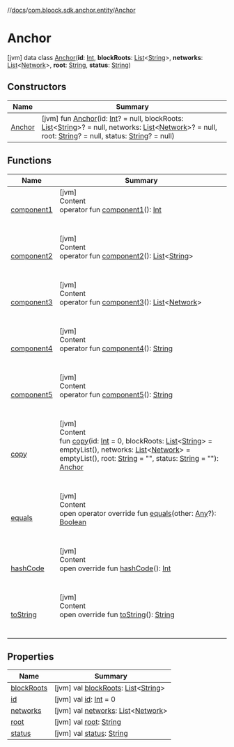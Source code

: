 //[docs](../../index.md)/[com.bloock.sdk.anchor.entity](../index.md)/[Anchor](index.md)



# Anchor  
 [jvm] data class [Anchor](index.md)(**id**: [Int](https://kotlinlang.org/api/latest/jvm/stdlib/kotlin/-int/index.html), **blockRoots**: [List](https://kotlinlang.org/api/latest/jvm/stdlib/kotlin.collections/-list/index.html)<[String](https://kotlinlang.org/api/latest/jvm/stdlib/kotlin/-string/index.html)>, **networks**: [List](https://kotlinlang.org/api/latest/jvm/stdlib/kotlin.collections/-list/index.html)<[Network](../-network/index.md)>, **root**: [String](https://kotlinlang.org/api/latest/jvm/stdlib/kotlin/-string/index.html), **status**: [String](https://kotlinlang.org/api/latest/jvm/stdlib/kotlin/-string/index.html))   


## Constructors  
  
|  Name|  Summary| 
|---|---|
| <a name="com.bloock.sdk.anchor.entity/Anchor/Anchor/#kotlin.Int?#kotlin.collections.List[kotlin.String]?#kotlin.collections.List[com.bloock.sdk.anchor.entity.Network]?#kotlin.String?#kotlin.String?/PointingToDeclaration/"></a>[Anchor](-anchor.md)| <a name="com.bloock.sdk.anchor.entity/Anchor/Anchor/#kotlin.Int?#kotlin.collections.List[kotlin.String]?#kotlin.collections.List[com.bloock.sdk.anchor.entity.Network]?#kotlin.String?#kotlin.String?/PointingToDeclaration/"></a> [jvm] fun [Anchor](-anchor.md)(id: [Int](https://kotlinlang.org/api/latest/jvm/stdlib/kotlin/-int/index.html)? = null, blockRoots: [List](https://kotlinlang.org/api/latest/jvm/stdlib/kotlin.collections/-list/index.html)<[String](https://kotlinlang.org/api/latest/jvm/stdlib/kotlin/-string/index.html)>? = null, networks: [List](https://kotlinlang.org/api/latest/jvm/stdlib/kotlin.collections/-list/index.html)<[Network](../-network/index.md)>? = null, root: [String](https://kotlinlang.org/api/latest/jvm/stdlib/kotlin/-string/index.html)? = null, status: [String](https://kotlinlang.org/api/latest/jvm/stdlib/kotlin/-string/index.html)? = null)   <br>


## Functions  
  
|  Name|  Summary| 
|---|---|
| <a name="com.bloock.sdk.anchor.entity/Anchor/component1/#/PointingToDeclaration/"></a>[component1](component1.md)| <a name="com.bloock.sdk.anchor.entity/Anchor/component1/#/PointingToDeclaration/"></a>[jvm]  <br>Content  <br>operator fun [component1](component1.md)(): [Int](https://kotlinlang.org/api/latest/jvm/stdlib/kotlin/-int/index.html)  <br><br><br>
| <a name="com.bloock.sdk.anchor.entity/Anchor/component2/#/PointingToDeclaration/"></a>[component2](component2.md)| <a name="com.bloock.sdk.anchor.entity/Anchor/component2/#/PointingToDeclaration/"></a>[jvm]  <br>Content  <br>operator fun [component2](component2.md)(): [List](https://kotlinlang.org/api/latest/jvm/stdlib/kotlin.collections/-list/index.html)<[String](https://kotlinlang.org/api/latest/jvm/stdlib/kotlin/-string/index.html)>  <br><br><br>
| <a name="com.bloock.sdk.anchor.entity/Anchor/component3/#/PointingToDeclaration/"></a>[component3](component3.md)| <a name="com.bloock.sdk.anchor.entity/Anchor/component3/#/PointingToDeclaration/"></a>[jvm]  <br>Content  <br>operator fun [component3](component3.md)(): [List](https://kotlinlang.org/api/latest/jvm/stdlib/kotlin.collections/-list/index.html)<[Network](../-network/index.md)>  <br><br><br>
| <a name="com.bloock.sdk.anchor.entity/Anchor/component4/#/PointingToDeclaration/"></a>[component4](component4.md)| <a name="com.bloock.sdk.anchor.entity/Anchor/component4/#/PointingToDeclaration/"></a>[jvm]  <br>Content  <br>operator fun [component4](component4.md)(): [String](https://kotlinlang.org/api/latest/jvm/stdlib/kotlin/-string/index.html)  <br><br><br>
| <a name="com.bloock.sdk.anchor.entity/Anchor/component5/#/PointingToDeclaration/"></a>[component5](component5.md)| <a name="com.bloock.sdk.anchor.entity/Anchor/component5/#/PointingToDeclaration/"></a>[jvm]  <br>Content  <br>operator fun [component5](component5.md)(): [String](https://kotlinlang.org/api/latest/jvm/stdlib/kotlin/-string/index.html)  <br><br><br>
| <a name="com.bloock.sdk.anchor.entity/Anchor/copy/#kotlin.Int#kotlin.collections.List[kotlin.String]#kotlin.collections.List[com.bloock.sdk.anchor.entity.Network]#kotlin.String#kotlin.String/PointingToDeclaration/"></a>[copy](copy.md)| <a name="com.bloock.sdk.anchor.entity/Anchor/copy/#kotlin.Int#kotlin.collections.List[kotlin.String]#kotlin.collections.List[com.bloock.sdk.anchor.entity.Network]#kotlin.String#kotlin.String/PointingToDeclaration/"></a>[jvm]  <br>Content  <br>fun [copy](copy.md)(id: [Int](https://kotlinlang.org/api/latest/jvm/stdlib/kotlin/-int/index.html) = 0, blockRoots: [List](https://kotlinlang.org/api/latest/jvm/stdlib/kotlin.collections/-list/index.html)<[String](https://kotlinlang.org/api/latest/jvm/stdlib/kotlin/-string/index.html)> = emptyList(), networks: [List](https://kotlinlang.org/api/latest/jvm/stdlib/kotlin.collections/-list/index.html)<[Network](../-network/index.md)> = emptyList(), root: [String](https://kotlinlang.org/api/latest/jvm/stdlib/kotlin/-string/index.html) = "", status: [String](https://kotlinlang.org/api/latest/jvm/stdlib/kotlin/-string/index.html) = ""): [Anchor](index.md)  <br><br><br>
| <a name="kotlin/Any/equals/#kotlin.Any?/PointingToDeclaration/"></a>[equals](../../com.bloock.sdk.shared.entity.exception/-invalid-argument-exception/index.md#%5Bkotlin%2FAny%2Fequals%2F%23kotlin.Any%3F%2FPointingToDeclaration%2F%5D%2FFunctions%2F-1118872965)| <a name="kotlin/Any/equals/#kotlin.Any?/PointingToDeclaration/"></a>[jvm]  <br>Content  <br>open operator override fun [equals](../../com.bloock.sdk.shared.entity.exception/-invalid-argument-exception/index.md#%5Bkotlin%2FAny%2Fequals%2F%23kotlin.Any%3F%2FPointingToDeclaration%2F%5D%2FFunctions%2F-1118872965)(other: [Any](https://kotlinlang.org/api/latest/jvm/stdlib/kotlin/-any/index.html)?): [Boolean](https://kotlinlang.org/api/latest/jvm/stdlib/kotlin/-boolean/index.html)  <br><br><br>
| <a name="kotlin/Any/hashCode/#/PointingToDeclaration/"></a>[hashCode](../../com.bloock.sdk.shared.entity.exception/-invalid-argument-exception/index.md#%5Bkotlin%2FAny%2FhashCode%2F%23%2FPointingToDeclaration%2F%5D%2FFunctions%2F-1118872965)| <a name="kotlin/Any/hashCode/#/PointingToDeclaration/"></a>[jvm]  <br>Content  <br>open override fun [hashCode](../../com.bloock.sdk.shared.entity.exception/-invalid-argument-exception/index.md#%5Bkotlin%2FAny%2FhashCode%2F%23%2FPointingToDeclaration%2F%5D%2FFunctions%2F-1118872965)(): [Int](https://kotlinlang.org/api/latest/jvm/stdlib/kotlin/-int/index.html)  <br><br><br>
| <a name="kotlin/Any/toString/#/PointingToDeclaration/"></a>[toString](../../com.bloock.sdk.shared.entity.exception/-invalid-argument-exception/index.md#%5Bkotlin%2FAny%2FtoString%2F%23%2FPointingToDeclaration%2F%5D%2FFunctions%2F-1118872965)| <a name="kotlin/Any/toString/#/PointingToDeclaration/"></a>[jvm]  <br>Content  <br>open override fun [toString](../../com.bloock.sdk.shared.entity.exception/-invalid-argument-exception/index.md#%5Bkotlin%2FAny%2FtoString%2F%23%2FPointingToDeclaration%2F%5D%2FFunctions%2F-1118872965)(): [String](https://kotlinlang.org/api/latest/jvm/stdlib/kotlin/-string/index.html)  <br><br><br>


## Properties  
  
|  Name|  Summary| 
|---|---|
| <a name="com.bloock.sdk.anchor.entity/Anchor/blockRoots/#/PointingToDeclaration/"></a>[blockRoots](block-roots.md)| <a name="com.bloock.sdk.anchor.entity/Anchor/blockRoots/#/PointingToDeclaration/"></a> [jvm] val [blockRoots](block-roots.md): [List](https://kotlinlang.org/api/latest/jvm/stdlib/kotlin.collections/-list/index.html)<[String](https://kotlinlang.org/api/latest/jvm/stdlib/kotlin/-string/index.html)>   <br>
| <a name="com.bloock.sdk.anchor.entity/Anchor/id/#/PointingToDeclaration/"></a>[id](id.md)| <a name="com.bloock.sdk.anchor.entity/Anchor/id/#/PointingToDeclaration/"></a> [jvm] val [id](id.md): [Int](https://kotlinlang.org/api/latest/jvm/stdlib/kotlin/-int/index.html) = 0   <br>
| <a name="com.bloock.sdk.anchor.entity/Anchor/networks/#/PointingToDeclaration/"></a>[networks](networks.md)| <a name="com.bloock.sdk.anchor.entity/Anchor/networks/#/PointingToDeclaration/"></a> [jvm] val [networks](networks.md): [List](https://kotlinlang.org/api/latest/jvm/stdlib/kotlin.collections/-list/index.html)<[Network](../-network/index.md)>   <br>
| <a name="com.bloock.sdk.anchor.entity/Anchor/root/#/PointingToDeclaration/"></a>[root](root.md)| <a name="com.bloock.sdk.anchor.entity/Anchor/root/#/PointingToDeclaration/"></a> [jvm] val [root](root.md): [String](https://kotlinlang.org/api/latest/jvm/stdlib/kotlin/-string/index.html)   <br>
| <a name="com.bloock.sdk.anchor.entity/Anchor/status/#/PointingToDeclaration/"></a>[status](status.md)| <a name="com.bloock.sdk.anchor.entity/Anchor/status/#/PointingToDeclaration/"></a> [jvm] val [status](status.md): [String](https://kotlinlang.org/api/latest/jvm/stdlib/kotlin/-string/index.html)   <br>

